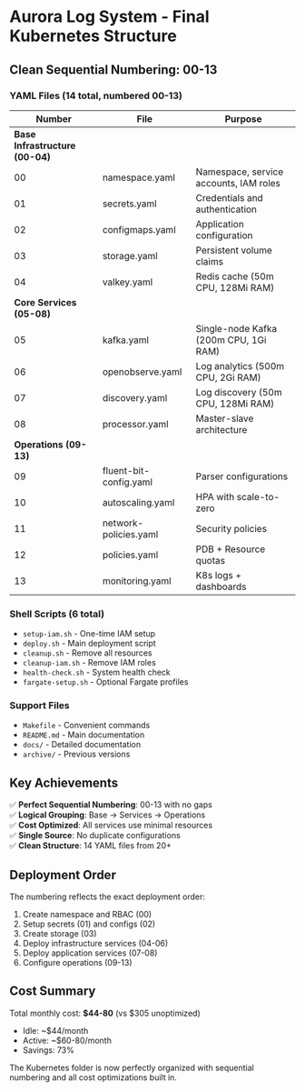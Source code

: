 # Aurora Log System - Final Kubernetes Structure

## Clean Sequential Numbering: 00-13

### YAML Files (14 total, numbered 00-13)

| Number | File | Purpose |
|--------|------|---------|
| **Base Infrastructure (00-04)** |
| 00 | namespace.yaml | Namespace, service accounts, IAM roles |
| 01 | secrets.yaml | Credentials and authentication |
| 02 | configmaps.yaml | Application configuration |
| 03 | storage.yaml | Persistent volume claims |
| 04 | valkey.yaml | Redis cache (50m CPU, 128Mi RAM) |
| **Core Services (05-08)** |
| 05 | kafka.yaml | Single-node Kafka (200m CPU, 1Gi RAM) |
| 06 | openobserve.yaml | Log analytics (500m CPU, 2Gi RAM) |
| 07 | discovery.yaml | Log discovery (50m CPU, 128Mi RAM) |
| 08 | processor.yaml | Master-slave architecture |
| **Operations (09-13)** |
| 09 | fluent-bit-config.yaml | Parser configurations |
| 10 | autoscaling.yaml | HPA with scale-to-zero |
| 11 | network-policies.yaml | Security policies |
| 12 | policies.yaml | PDB + Resource quotas |
| 13 | monitoring.yaml | K8s logs + dashboards |

### Shell Scripts (6 total)
- `setup-iam.sh` - One-time IAM setup
- `deploy.sh` - Main deployment script
- `cleanup.sh` - Remove all resources
- `cleanup-iam.sh` - Remove IAM roles
- `health-check.sh` - System health check
- `fargate-setup.sh` - Optional Fargate profiles

### Support Files
- `Makefile` - Convenient commands
- `README.md` - Main documentation
- `docs/` - Detailed documentation
- `archive/` - Previous versions

## Key Achievements

✅ **Perfect Sequential Numbering**: 00-13 with no gaps  
✅ **Logical Grouping**: Base → Services → Operations  
✅ **Cost Optimized**: All services use minimal resources  
✅ **Single Source**: No duplicate configurations  
✅ **Clean Structure**: 14 YAML files from 20+  

## Deployment Order

The numbering reflects the exact deployment order:
1. Create namespace and RBAC (00)
2. Setup secrets (01) and configs (02)
3. Create storage (03)
4. Deploy infrastructure services (04-06)
5. Deploy application services (07-08)
6. Configure operations (09-13)

## Cost Summary

Total monthly cost: **$44-80** (vs $305 unoptimized)
- Idle: ~$44/month
- Active: ~$60-80/month
- Savings: 73%

The Kubernetes folder is now perfectly organized with sequential numbering and all cost optimizations built in.